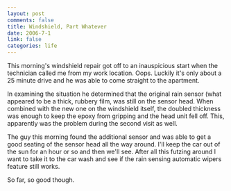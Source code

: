 ```yaml
--- 
layout: post
comments: false
title: Windshield, Part Whatever
date: 2006-7-1
link: false
categories: life
---
```

This morning's windshield repair got off to an inauspicious start when the technician called me from my work location. Oops. Luckily it's only about a 25 minute drive and he was able to come straight to the apartment.

In examining the situation he determined that the original rain sensor (what appeared to be a thick, rubbery film, was still on the sensor head. When combined with the new one on the windshield itself, the doubled thickness was enough to keep the epoxy from gripping and the head unit fell off. This, apparently was the problem during the second visit as well.

The guy this morning found the additional sensor and was able to get a good seating of the sensor head all the way around. I'll keep the car out of the sun for an hour or so and then we'll see. After all this futzing around I want to take it to the car wash and see if the rain sensing automatic wipers feature still works.

So far, so good though.
